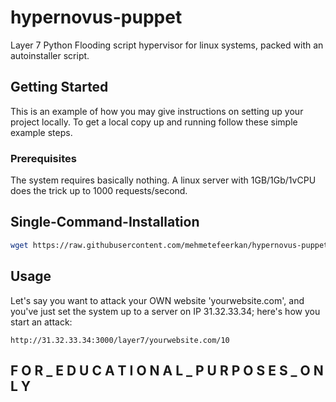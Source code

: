 # hypernovus-puppet
Layer 7 Python Flooding script hypervisor for linux systems, packed with an autoinstaller script.

## Getting Started

This is an example of how you may give instructions on setting up your project locally.
To get a local copy up and running follow these simple example steps.

### Prerequisites

The system requires basically nothing. A linux server with 1GB/1Gb/1vCPU does the trick up to 1000 requests/second.



<!-- USAGE EXAMPLES -->

## Single-Command-Installation
   ```sh
   wget https://raw.githubusercontent.com/mehmetefeerkan/hypernovus-puppet/main/initl7.sh; ./initl7.sh
   ```
## Usage

  Let's say you want to attack your OWN website 'yourwebsite.com', and you've just set the system up to a server on IP 31.32.33.34; here's how you start an attack:
  ```
  http://31.32.33.34:3000/layer7/yourwebsite.com/10
  ```

## F O R _ E D U C A T I O N A L _ P U R P O S E S _ O N L Y 
